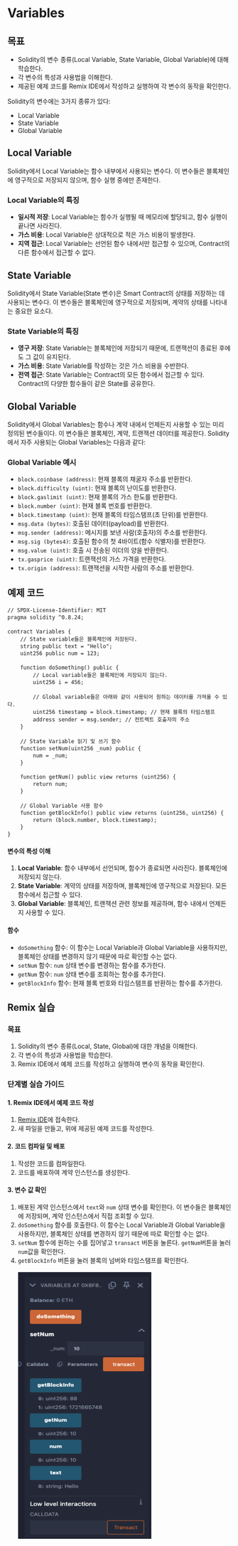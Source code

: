 # Variables

## 목표
- Solidity의 변수 종류(Local Variable, State Variable, Global Variable)에 대해 학습한다.
- 각 변수의 특성과 사용법을 이해한다.
- 제공된 예제 코드를 Remix IDE에서 작성하고 실행하여 각 변수의 동작을 확인한다.

Solidity의 변수에는 3가지 종류가 있다:
- Local Variable
- State Variable
- Global Variable

## Local Variable 
Solidity에서 Local Variable는 함수 내부에서 사용되는 변수다. 이 변수들은 블록체인에 영구적으로 저장되지 않으며, 함수 실행 중에만 존재한다.

### Local Variable의 특징
- **일시적 저장**: Local Variable는 함수가 실행될 때 메모리에 할당되고, 함수 실행이 끝나면 사라진다.
- **가스 비용**: Local Variable은 상대적으로 적은 가스 비용이 발생한다.
- **지역 접근**: Local Variable는 선언된 함수 내에서만 접근할 수 있으며, Contract의 다른 함수에서 접근할 수 없다.

## State Variable 
Solidity에서 State Variable(State 변수)은 Smart Contract의 상태를 저장하는 데 사용되는 변수다. 이 변수들은 블록체인에 영구적으로 저장되며, 계약의 상태를 나타내는 중요한 요소다.

### State Variable의 특징
- **영구 저장**: State Variable는 블록체인에 저장되기 때문에, 트랜잭션이 종료된 후에도 그 값이 유지된다.
- **가스 비용**: State Variable를 작성하는 것은 가스 비용을 수반한다.
- **전역 접근**: State Variable는 Contract의 모든 함수에서 접근할 수 있다. Contract의 다양한 함수들이 같은 State를 공유한다.

## Global Variable  
Solidity에서 Global Variables는 함수나 계약 내에서 언제든지 사용할 수 있는 미리 정의된 변수들이다. 이 변수들은 블록체인, 계약, 트랜잭션 데이터를 제공한다. Solidity에서 자주 사용되는 Global Variables는 다음과 같다:

### Global Variable 예시 
- `block.coinbase (address)`: 현재 블록의 채굴자 주소를 반환한다.
- `block.difficulty (uint)`: 현재 블록의 난이도를 반환한다.
- `block.gaslimit (uint)`: 현재 블록의 가스 한도를 반환한다.
- `block.number (uint)`: 현재 블록 번호를 반환한다.
- `block.timestamp (uint)`: 현재 블록의 타임스탬프(초 단위)를 반환한다.
- `msg.data (bytes)`: 호출된 데이터(payload)를 반환한다.
- `msg.sender (address)`: 메시지를 보낸 사람(호출자)의 주소를 반환한다.
- `msg.sig (bytes4)`: 호출된 함수의 첫 4바이트(함수 식별자)를 반환한다.
- `msg.value (uint)`: 호출 시 전송된 이더의 양을 반환한다.
- `tx.gasprice (uint)`: 트랜잭션의 가스 가격을 반환한다.
- `tx.origin (address)`: 트랜잭션을 시작한 사람의 주소를 반환한다.

## 예제 코드

```solidity
// SPDX-License-Identifier: MIT
pragma solidity ^0.8.24;

contract Variables {
    // State variable들은 블록체인에 저장된다.
    string public text = "Hello";
    uint256 public num = 123;

    function doSomething() public {
        // Local variable들은 블록체인에 저장되지 않는다.
        uint256 i = 456;

        // Global variable들은 아래와 같이 사용되어 원하는 데이터를 가져올 수 있다.
        uint256 timestamp = block.timestamp; // 현재 블록의 타임스탬프
        address sender = msg.sender; // 컨트랙트 호출자의 주소
    }

    // State Variable 읽기 및 쓰기 함수
    function setNum(uint256 _num) public {
        num = _num;
    }

    function getNum() public view returns (uint256) {
        return num;
    }

    // Global Variable 사용 함수
    function getBlockInfo() public view returns (uint256, uint256) {
        return (block.number, block.timestamp);
    }
}
```
#### 변수의 특성 이해

1. **Local Variable**: 함수 내부에서 선언되며, 함수가 종료되면 사라진다. 블록체인에 저장되지 않는다.
2. **State Variable**: 계약의 상태를 저장하며, 블록체인에 영구적으로 저장된다. 모든 함수에서 접근할 수 있다.
3. **Global Variable**: 블록체인, 트랜잭션 관련 정보를 제공하며, 함수 내에서 언제든지 사용할 수 있다.

#### 함수
- `doSomething` 함수: 이 함수는 Local Variable과 Global Variable을 사용하지만, 블록체인 상태를 변경하지 않기 때문에 따로 확인할 수는 없다.
- `setNum` 함수: `num` 상태 변수를 변경하는 함수를 추가한다.
- `getNum` 함수: `num` 상태 변수를 조회하는 함수를 추가한다.
- `getBlockInfo` 함수: 현재 블록 번호와 타임스탬프를 반환하는 함수를 추가한다.

## Remix 실습

### 목표

1. Solidity의 변수 종류(Local, State, Global)에 대한 개념을 이해한다.
2. 각 변수의 특성과 사용법을 학습한다.
3. Remix IDE에서 예제 코드를 작성하고 실행하여 변수의 동작을 확인한다.

### 단계별 실습 가이드

#### 1. Remix IDE에서 예제 코드 작성

1. [Remix IDE](https://remix.ethereum.org/)에 접속한다.
2. 새 파일을 만들고, 위에 제공된 예제 코드를 작성한다.

#### 2. 코드 컴파일 및 배포

1. 작성한 코드를 컴파일한다.
2. 코드를 배포하여 계약 인스턴스를 생성한다.

#### 3. 변수 값 확인

1. 배포된 계약 인스턴스에서 `text`와 `num` 상태 변수를 확인한다. 이 변수들은 블록체인에 저장되며, 계약 인스턴스에서 직접 조회할 수 있다.
2. `doSomething` 함수를 호출한다. 이 함수는 Local Variable과 Global Variable을 사용하지만, 블록체인 상태를 변경하지 않기 때문에 따로 확인할 수는 없다.
3. `setNum` 함수에 원하는 수를 집어넣고 `transact` 버튼을 눌른다. `getNum`버튼을 눌러 `num`값을 확인한다.
4. `getBlockInfo` 버튼을 눌러 블록의 넘버와 타임스탬프를 확인한다.<br><br>
<img src= "https://github.com/Joon2000/Solidity-modules/blob/main/images/Variables/Variables.png" width="300px" height="600px" 
  title="init" alt="init"><br/>
